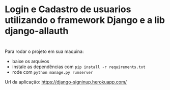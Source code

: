 # Login e Cadastro de usuarios utilizando o framework Django e a lib django-allauth
#
Para rodar o projeto em sua maquina:
- baixe os arquivos
- instale as dependências com `pip install -r requirements.txt`
- rode com `python manage.py runserver`

Url da aplicação: https://django-signinup.herokuapp.com/
